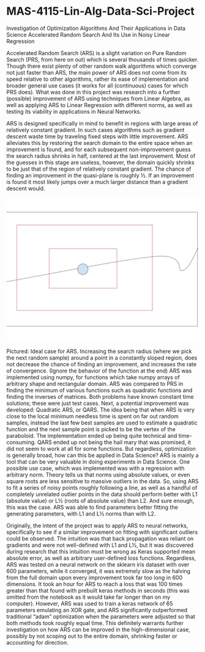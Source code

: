 # MAS-4115-Lin-Alg-Data-Sci-Project
Investigation of Optimization Algorithms And Their Applications in Data Science Accelerated Random Search And Its Use in Noisy Linear Regression

Accelerated Random Search (ARS) is a slight variation on Pure Random Search (PRS, from here on out) which is several thousands of times quicker. Though there exist plenty of other random walk algorithms which converge not just faster than ARS, the main power of ARS does not come from its speed relative to other algorithms, rather its ease of implementation and broader general use cases (it works for all (continuous) cases for which PRS does). What was done in this project was research into a further (possible) improvement of ARS using techniques from Linear Algebra, as well as applying ARS to Linear Regression with different norms, as well as testing its viability in applications in Neural Networks.
    
ARS is designed specifically in mind to benefit in regions with large areas of relatively constant gradient. In such cases algorithms such as gradient descent waste time by traveling fixed steps with little improvement. ARS alleviates this by restoring the search domain to the entire space when an improvement is found, and for each subsequent non-improvement guess the search radius shrinks in half, centered at the last improvement. Most of the guesses in this stage are useless, however, the domain quickly shrinks to be just that of the region of relatively constant gradient. The chance of finding an improvement in the quasi-plane is roughly  ½. If an improvement is found it most likely jumps over a much larger distance than a gradient descent would. 
 
![apologies for the cropping, it looks much better on the google doc ;p](https://github.com/tesla-radulovic/volk-boilerplate/blob/main/MAS%204115%20Project.jpg?raw=true)
    
Pictured: Ideal case for ARS. Increasing the search radius (where we pick the next random sample) around a point in a constantly sloped region, does not decrease the chance of finding an improvement, and increases the rate of convergence. (Ignore the behavior of the function at the end)
ARS was implemented using numpy, for functions which take numpy arrays of arbitrary shape and rectangular domain. ARS was compared to PRS in finding the minimum of various functions such as quadratic functions and finding the inverses of matrices. Both problems have known constant time solutions; these were just test cases. Next, a potential improvement was developed: Quadratic ARS, or QARS. The idea being that when ARS is very close to the local minimum needless time is spent on far out random samples, instead the last few best samples are used to estimate a quadratic function and the next sample point is picked to be the vertex of the paraboloid. The implementation ended up being quite technical and time-consuming. QARS ended up not being the hail mary that was promised, it did not seem to work at all for some functions. But regardless, optimization is generally broad, how can this be applied in Data Science? ARS is mainly a tool that can be very valuable in doing experiments in Data Science. One possible use case, which was implemented was with a regression with arbitrary norm. Theory tells us that norms using absolute values, or even square roots are less sensitive to massive outliers in the data. So, using ARS to fit a series of noisy points roughly following a line, as well as a handful of completely unrelated outlier points in the data should perform better with L1 (absolute value) or L½ (roots of absolute value) than L2. And sure enough, this was the case. ARS was able to find parameters better fitting the generating parameters, with L1 and L½ norms than with L2.

Originally, the intent of the project was to apply ARS to neural networks, specifically to see if a similar improvement on fitting with significant outliers could be observed. The intuition was that back propagation was reliant on gradients and were not well-defined with L1 and L½, but it was discovered during research that this intuition must be wrong as Keras supported mean absolute error, as well as arbitrary user-defined loss functions. Regardless, ARS was tested on a neural network on the sklearn iris dataset with over 600 parameters, while it converged, it was extremely slow as the halving from the full domain upon every improvement took far too long in 600 dimensions. It took an hour for ARS to reach a loss that was 100 times greater than that found with prebuilt keras methods in seconds (this was omitted from the notebook as it would take far longer than on my computer). However, ARS was used to train a keras network of 65 parameters emulating an XOR gate, and ARS significantly outperformed traditional “adam” optimization when the parameters were adjusted so that both methods took roughly equal time. This definitely warrants further investigation on how ARS can be improved in the high-dimensional case, possibly by not scoping out to the entire domain, shrinking faster or accounting for direction.

